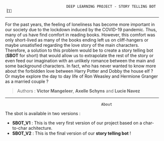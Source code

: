                                 DEEP LEARNING PROJECT - STORY TELLING BOT               ▕⃝⃤
---
For the past years, the feeling of loneliness has become more important in our society due to the lockdown induced by the COVID-19 pandemic. Thus, many of us have find comfort in reading books. However, this comfort was only short-lived as many of the books ending left us on cliff-hangers or maybe unsatisfied regarding the love story of the main characters. Therefore, a solution to this problem would be to create a story telling bot (**SBOT** for short) that would allow us to extrapolate the rest of the story or even feed our imagination with an unlikely romance between the main and some background characters. In fact, who has never wanted to know more about the forbidden love between Harry Potter and Dobby the house elf ? Or maybe explore the day to day life of Ron Weasley and Hermione Granger as a married couple ?



> Authors : **Victor Mangeleer**, **Axelle Schyns** and **Lucie Navez**
---
                                                About
The sbot is available in two versions :

- **SBOT_V1** : This is the very first version of our project based on a char-to-char achitecture.
- **SBOT_V2** : This is the final version of our **story telling bot** !
